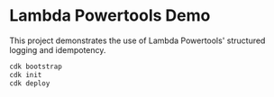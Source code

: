 # Lambda Powertools Demo

This project demonstrates the use of Lambda Powertools' structured logging and idempotency.

```bash
cdk bootstrap
cdk init
cdk deploy
```
